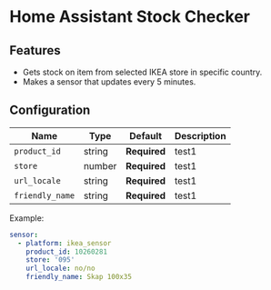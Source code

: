 # Home Assistant Stock Checker

## Features

- Gets stock on item from selected IKEA store in specific country.
- Makes a sensor that updates every 5 minutes.


## Configuration

| Name    | Type        | Default       |   Description     |
|---------|-------------|---------------|-------------------|
| `product_id`    | string | **Required** | test1 |
| `store`         | number | **Required** | test1 |
| `url_locale`    | string | **Required** | test1 |
| `friendly_name` | string | **Required** | test1 |



Example:

```yaml
sensor:
  - platform: ikea_sensor
    product_id: 10260281
    store: '095'
    url_locale: no/no
    friendly_name: Skap 100x35
```


